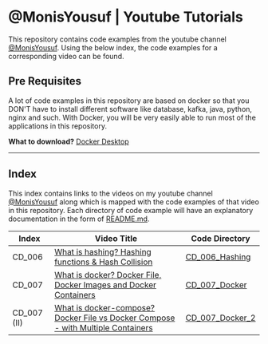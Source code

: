 # @MonisYousuf | Youtube Tutorials
This repository contains code examples from the youtube channel [@MonisYousuf](https://www.youtube.com/@MonisYousuf). Using the below index, the code examples for a corresponding video can be found.

## Pre Requisites
A lot of code examples in this repository are based on docker so that you DON'T have to install different software like
database, kafka, java, python, nginx and such. With Docker, you will be very easily able to run most of the applications
in this repository.

**What to download?** [Docker Desktop](https://www.docker.com/products/docker-desktop/)

___

## Index
This index contains links to the videos on my youtube channel [@MonisYousuf](https://www.youtube.com/@MonisYousuf) along
which is mapped with the code examples of that video in this repository. Each directory of code example will have an explanatory 
documentation in the form of [README.md](README.md).

| Index       | Video Title                                                                                                              | Code Directory                        |
|-------------|--------------------------------------------------------------------------------------------------------------------------|---------------------------------------|
| CD_006      | [What is hashing? Hashing functions & Hash Collision](https://www.youtube.com/@MonisYousuf)                              | [CD_006_Hashing](./CD_006_hashing/)   |
| CD_007      | [What is docker? Docker File, Docker Images and Docker Containers](https://www.youtube.com/watch?v=k29FmUcihSA)          | [CD_007_Docker](./CD_007_docker/)     |
| CD_007 (II) | [What is docker-compose? Docker File vs Docker Compose - with Multiple Containers](https://www.youtube.com/@MonisYousuf) | [CD_007_Docker_2](./CD_007_docker_2/) |
